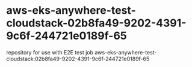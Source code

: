# aws-eks-anywhere-test-cloudstack-02b8fa49-9202-4391-9c6f-244721e0189f-65
repository for use with E2E test job aws-eks-anywhere-test-cloudstack:02b8fa49-9202-4391-9c6f-244721e0189f-65
